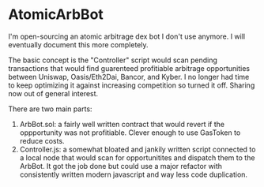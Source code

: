 # AtomicArbBot
I'm open-sourcing an atomic arbitrage dex bot I don't use anymore. I will eventually document this more completely. 

The basic concept is the "Controller" script would scan pending transactions that would find guarenteed profitiable arbitrage opportunities between Uniswap, Oasis/Eth2Dai, Bancor, and Kyber. I no longer had time to keep optimizing it against increasing competition so turned it off. Sharing now out of general interest.

There are two main parts: 
1) ArbBot.sol: a fairly well written contract that would revert if the oppportunity was not profitiable. Clever enough to use GasToken to reduce costs.
2) Controller.js: a somewhat bloated and jankily written script connected to a local node that would scan for opportunitites and dispatch them to the ArbBot. It got the job done but could use a major refactor with consistently written modern javascript and way less code duplication.
